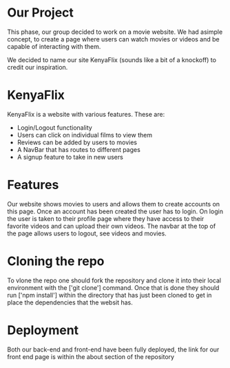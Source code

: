 # Our Project
This phase, our group decided to work on a movie website. We had asimple concept, to create a page where users can watch movies or videos and be capable of interacting with them. 

We decided to name our site KenyaFlix (sounds like a bit of a knockoff) to credit our inspiration.

# KenyaFlix
KenyaFlix is a website with various features. These are:
  
  - Login/Logout functionality
  - Users can click on individual films to view them
  - Reviews can be added by users to movies
  - A NavBar that has routes to different pages
  - A signup feature to take in new users 

# Features
Our website shows movies to users and allows them to create accounts on this page. Once an account has been created the user has to login. On login the user is taken to their profile page where they have access to their favorite videos and can upload their own videos. The navbar at the top of the page allows users to logout, see videos and movies.

# Cloning the repo
To vlone the repo one should fork the repository and clone it into their local environment with the ['git clone']
command. Once that is done they should run ['npm install'] within the directory that has just been cloned to get in place the dependencies that the websit has.

# Deployment
Both our back-end and front-end have been fully deployed, the link for our front end page is within the about section of the repository
